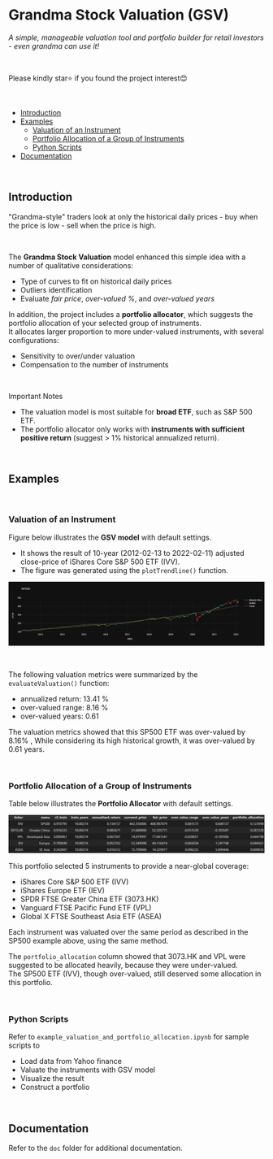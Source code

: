 # Grandma Stock Valuation (GSV)
*A simple, manageable valuation tool and portfolio builder for retail investors - even grandma can use it!*

<br>

Please kindly star:star: if you found the project interest:blush:

<br>

* [Introduction](#introduction)
* [Examples](#examples)
    * [Valuation of an Instrument](#valuation-of-an-instrument)
    * [Portfolio Allocation of a Group of Instruments](#portfolio-allocation-of-a-group-of-instruments)
    * [Python Scripts](#python-scripts)
* [Documentation](#documentation)

<br>

## Introduction
"Grandma-style" traders look at only the historical daily prices - buy when the price is low - sell when the price is high.

<br>

The **Grandma Stock Valuation** model enhanced this simple idea with a number of qualitative considerations:
* Type of curves to fit on historical daily prices
* Outliers identification
* Evaluate *fair price*, *over-valued %*, and *over-valued years*

In addition, the project includes a **portfolio allocator**, which suggests the portfolio allocation of your selected group of instruments.<br>
It allocates larger proportion to more under-valued instruments, with several configurations:
* Sensitivity to over/under valuation
* Compensation to the number of instruments

<br>

Important Notes
* The valuation model is most suitable for **broad ETF**, such as S&P 500 ETF.
* The portfolio allocator only works with **instruments with sufficient positive return** (suggest > 1% historical annualized return).

<br>

## Examples

<br>

### Valuation of an Instrument
Figure below illustrates the **GSV model** with default settings.
* It shows the result of 10-year (2012-02-13 to 2022-02-11) adjusted close-price of iShares Core S&P 500 ETF (IVV).
* The figure was generated using the `plotTrendline()` function.

![](doc/images/example_IVV.jpeg)

<br>

The following valuation metrics were summarized by the `evaluateValuation()` function:
* annualized return: 13.41 %
* over-valued range: 8.16 %
* over-valued years: 0.61

The valuation metrics showed that this SP500 ETF was over-valued by 8.16% , While considering its high historical growth, it was over-valued by 0.61 years.

<br>

### Portfolio Allocation of a Group of Instruments

Table below illustrates the **Portfolio Allocator** with default settings.

![](doc/images/example_portfolio_allocation.jpg)

This portfolio selected 5 instruments to provide a near-global coverage:
* iShares Core S&P 500 ETF (IVV)
* iShares Europe ETF (IEV)
* SPDR FTSE Greater China ETF (3073.HK)
* Vanguard FTSE Pacific Fund ETF (VPL)
* Global X FTSE Southeast Asia ETF (ASEA)

Each instrument was valuated over the same period as described in the SP500 example above, using the same method.

The `portfolio_allocation` column showed that 3073.HK and VPL were suggested to be allocated heavily, because they were under-valued.<br>
The SP500 ETF (IVV), though over-valued, still deserved some allocation in this portfolio.

<br>

### Python Scripts
Refer to `example_valuation_and_portfolio_allocation.ipynb` for sample scripts to
* Load data from Yahoo finance
* Valuate the instruments with GSV model
* Visualize the result
* Construct a portfolio

<br>

## Documentation
Refer to the `doc` folder for additional documentation.
